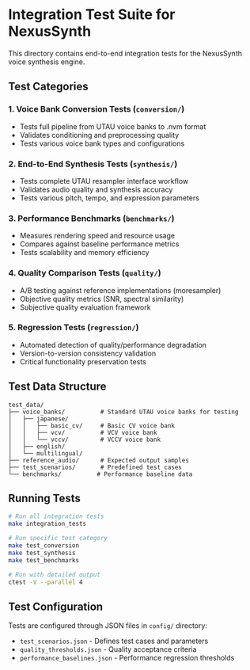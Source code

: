 # Integration Test Suite for NexusSynth

This directory contains end-to-end integration tests for the NexusSynth voice synthesis engine.

## Test Categories

### 1. Voice Bank Conversion Tests (`conversion/`)
- Tests full pipeline from UTAU voice banks to .nvm format
- Validates conditioning and preprocessing quality
- Tests various voice bank types and configurations

### 2. End-to-End Synthesis Tests (`synthesis/`)
- Tests complete UTAU resampler interface workflow
- Validates audio quality and synthesis accuracy
- Tests various pitch, tempo, and expression parameters

### 3. Performance Benchmarks (`benchmarks/`)
- Measures rendering speed and resource usage
- Compares against baseline performance metrics
- Tests scalability and memory efficiency

### 4. Quality Comparison Tests (`quality/`)
- A/B testing against reference implementations (moresampler)
- Objective quality metrics (SNR, spectral similarity)
- Subjective quality evaluation framework

### 5. Regression Tests (`regression/`)
- Automated detection of quality/performance degradation
- Version-to-version consistency validation
- Critical functionality preservation tests

## Test Data Structure

```
test_data/
├── voice_banks/          # Standard UTAU voice banks for testing
│   ├── japanese/
│   │   ├── basic_cv/     # Basic CV voice bank
│   │   ├── vcv/          # VCV voice bank  
│   │   └── vccv/         # VCCV voice bank
│   ├── english/
│   └── multilingual/
├── reference_audio/      # Expected output samples
├── test_scenarios/       # Predefined test cases
└── benchmarks/          # Performance baseline data
```

## Running Tests

```bash
# Run all integration tests
make integration_tests

# Run specific test category
make test_conversion
make test_synthesis
make test_benchmarks

# Run with detailed output
ctest -V --parallel 4
```

## Test Configuration

Tests are configured through JSON files in `config/` directory:
- `test_scenarios.json` - Defines test cases and parameters
- `quality_thresholds.json` - Quality acceptance criteria
- `performance_baselines.json` - Performance regression thresholds